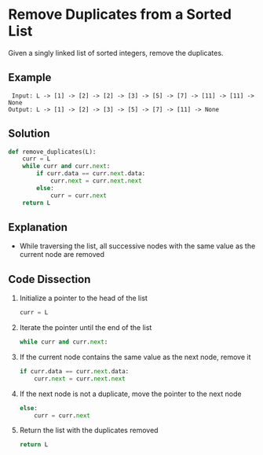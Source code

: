 # Remove Duplicates from a Sorted List
Given a singly linked list of sorted integers, remove the duplicates.

## Example
```
 Input: L -> [1] -> [2] -> [2] -> [3] -> [5] -> [7] -> [11] -> [11] -> None
Output: L -> [1] -> [2] -> [3] -> [5] -> [7] -> [11] -> None
```

## Solution
```python
def remove_duplicates(L):
    curr = L
    while curr and curr.next:
        if curr.data == curr.next.data:
            curr.next = curr.next.next
        else:
            curr = curr.next
    return L
```

## Explanation
* While traversing the list, all successive nodes with the same value as the current node are removed

## Code Dissection
1. Initialize a pointer to the head of the list
    ```python
    curr = L
    ```
2. Iterate the pointer until the end of the list
    ```python
    while curr and curr.next:
    ```
3. If the current node contains the same value as the next node, remove it
    ```python
    if curr.data == curr.next.data:
        curr.next = curr.next.next
    ```
4. If the next node is not a duplicate, move the pointer to the next node
    ```python
    else:
        curr = curr.next
    ```
5. Return the list with the duplicates removed
    ```python
    return L
    ```